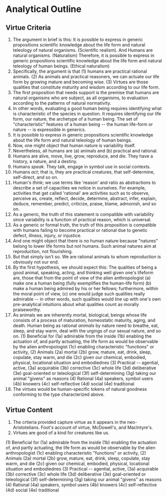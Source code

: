 # Analytical Outline

## Virtue Criteria

1. The argument in brief is this: It is possible to express in generic propositions scientific knowledge about the life form and natural teleology of natural organisms. (Scientific realism). And Humans are natural organisms. (Naturalism) Therefore, it is possible to express in generic propositions scientific knowledge about the life form and natural teleology of human beings. (Ethical naturalism) 
2. Specifically, the argument is that (1) humans are practical rational animals. (2) As animals and practical reasoners, we can actuate our life form by growing mature and becoming wise. (3) Virtues are those qualities that constitute maturity and wisdom according to our life form. 
3. The first proposition that needs support is the premise that humans are natural organisms who are subject, as all organisms, to evaluation according to the patterns of natural normativity. 
4. In other words, evaluating a good human being requires identifying what is characteristic of the species in question. It requires identifying our life form, our nature, the archetype of a human being. The set of "characteristic" features of a human being -- the human life-form or nature -- is expressible in generics. 
5. It is possible to express in generic propositions scientific knowledge about the life form and natural teleology of human beings. 
4. Now, one might object that human nature is variability itself.  
5. Nevertheless, all humans are (a) animals and (b) practical and rational. 
11. Humans are alive, move, live, grow, reproduce, and die. They have a history, a nature, and a destiny. 
10. Humans *speak*. They talk, engage in symbol use in social contexts.
11. Humans *act*; that is, they are practical creatures, that self-determine, self-direct, and so on. 
12. Human's *think*; we use terms like 'reason' and ratio as abstractions to describe a set of capacities we notice in ourselves. For example, activities that get called 'rational' are activities such as to observe, perceive as, create, reflect, decide, determine, abstract, infer, explain, deduce, remember, predict, criticize, praise, blame, admonish, and so on. 
6. As a generic, the truth of this statement is compatible with variability since variability is a function of practical reason, which is universal. 
7. As a generic or formal truth, the truth of this proposition is compatible with humans failing to become practical or rational due to genetic defect, illness, injury, or injustice. 
6. And one might object that there is no human nature because "natures" belong to lower life forms but not humans. Such animal natures aim at reproduction, not flourishing. 
7. But that simply isn't so. We are rational animals to whom reproduction is obviously not our end. 
15. By the first hypothesis, we should expect this: The qualities of being a good animal, speaking, acting, and thinking well given one's lifeform are, those that from the point of view of the alien anthropologist (a) make one a human being (fully exemplifies the human-life form) (b) make a human being admired by his or her fellows; furthermore, within the moral point of view, (c) one would judge such qualities really admirable -- in other words, such qualities would line up with one's own pre-analytical intuitions about what qualities count as morally praiseworthy. 
16. As animals we are inherently mortal, biological, beings whose life consists of a process of maturation, homeostatic maturity, aging, and death. Human being as rational *animals* by nature need to breathe, eat, sleep, and stay warm, deal with the urgings of our sexual nature, and so on.
(1) Beneficial for
        (1a) admirable from the inside
        (1b) enabling the actuation of, and partly actuating, the life form as would be observable by the alien anthropologist
        (1c) enabling characteristic "functions" or activity, 
(2) Animals 
        (2a) mortal
        (2b) grow, mature, eat, drink, sleep, copulate, stay warm, and die
        (2c) given our chemical, embodied, physical, locational situation and embodiednes
(3) Practical -- agential, active, 
       (3a) acquirable
        (3b) corrective
        (3c) whole life
        (3d) deliberative
        (3e) goal-oriented or teleological
        (3f) self-determining
        (3g) taking our animal "givens" as reasons
(4) Rational 
        (4a) speakers, symbol users
        (4b) knowers
        (4c) self-reflective
        (4d) social
        (4e) traditional
17. The virtues would be human-specific tokens of natural goodness conforming to the type characterized above. 

## Virtue Content

1. The crtieria provided capture virtue as it appears in the neo-Aristotelians. Foot's account of virtue, McDowell's, and MacIntyre's. 
2. Virtues are good of a kind for creatures like us. 



(1) Beneficial for
        (1a) admirable from the inside
        (1b) enabling the actuation of, and partly actuating, the life form as would be observable by the alien anthropologist
        (1c) enabling characteristic "functions" or activity, 
(2) Animals 
        (2a) mortal
        (2b) grow, mature, eat, drink, sleep, copulate, stay warm, and die
        (2c) given our chemical, embodied, physical, locational situation and embodiednes
(3) Practical -- agential, active, 
       (3a) acquirable
        (3b) corrective
        (3c) whole life
        (3d) deliberative
        (3e) goal-oriented or teleological
        (3f) self-determining
        (3g) taking our animal "givens" as reasons
(4) Rational 
        (4a) speakers, symbol users
        (4b) knowers
        (4c) self-reflective
        (4d) social
        (4e) traditional
